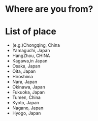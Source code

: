 # Where are you from?

# List of place
- (e.g.)Chongqing, China
- Yamaguchi, Japan
- HangZhou, CHINA
- Kagawa,in Japan
- Osaka, Japan
- Oita, Japan
- Hiroshima
- Nara, Japan
- Okinawa, Japan
- Fukuoka, Japan
- Tumen, China
- Kyoto, Japan
- Nagano, Japan
- Hyogo, Japan
